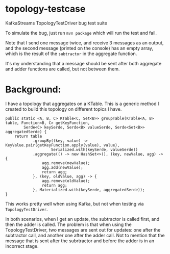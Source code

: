 # topology-testcase
KafkaStreams TopologyTestDriver bug test suite


To simulate the bug, just run `mvn package` which will run the test and fail.

Note that I send one message twice, and receive 3 messages as an output, and the second message (printed on the console) has an empty array, which is the result of the `subtractor` in the aggregate function. 

It's my understanding that a message should be sent after both aggregate and adder functions are called, but not between them.

# Background:
I have a topology that aggregates on a KTable. This is a generic method I created to build this topology on different topics I have.

```
public static <A, B, C> KTable<C, Set<B>> groupTable(KTable<A, B> table, Function<B, C> getKeyFunction,
        Serde<C> keySerde, Serde<B> valueSerde, Serde<Set<B>> aggregatedSerde) {
    return table
            .groupBy((key, value) -> KeyValue.pair(getKeyFunction.apply(value), value),
                    Serialized.with(keySerde, valueSerde))
            .aggregate(() -> new HashSet<>(), (key, newValue, agg) -> {
                agg.remove(newValue);
                agg.add(newValue);
                return agg;
            }, (key, oldValue, agg) -> {
                agg.remove(oldValue);
                return agg;
            }, Materialized.with(keySerde, aggregatedSerde));
}
```
This works pretty well when using Kafka, but not when testing via `TopologyTestDriver`.

In both scenarios, when I get an update, the subtractor is called first, and then the adder is called. The problem is that when using the TopologyTestDriver, two messages are sent out for updates: one after the subtractor call, and another one after the adder call. Not to mention that the message that is sent after the subrtractor and before the adder is in an incorrect stage.
